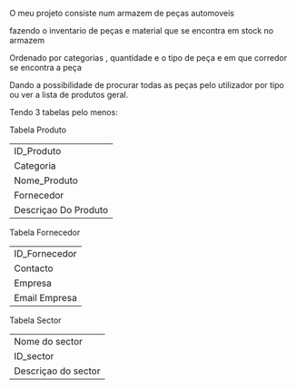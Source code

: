 <p> O meu projeto consiste num armazem de peças automoveis </p> 
<p>fazendo o inventario de peças e material que se encontra em stock no armazem</p> 
<p>Ordenado por categorias , quantidade e o tipo de peça e em que corredor se encontra a peça</p> 
<p>Dando a possibilidade de procurar todas as peças pelo utilizador por tipo ou ver a lista de produtos geral.</p> 

<p>Tendo 3 tabelas pelo menos:</p> 

<p>Tabela Produto</p>
<table border="0">
      <tr><td>ID_Produto</td></tr>
      <tr><td>Categoria</td></tr>
      <tr><td>Nome_Produto</td></tr>
      <tr><td>Fornecedor</td></tr>
      <tr><td>Descriçao Do Produto</td></tr>

</table>

<p>Tabela Fornecedor</p>
<table border="0">
      <tr><td>ID_Fornecedor</td></tr>
      <tr><td>Contacto</td></tr>
      <tr><td>Empresa</td></tr>
      <tr><td>Email Empresa</td></tr>
      

</table>

<p>Tabela Sector</p>
<table border="0">
      <tr><td>Nome do sector</td></tr>
      <tr><td>ID_sector</td></tr>
      <tr><td>Descriçao do sector </td></tr>

</table>

